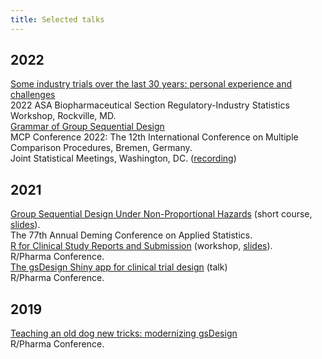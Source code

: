 ```yaml
---
title: Selected talks
---
```


<style>
ul { padding-inline-start: 0px; list-style-type: none; }
.article-content > ul > li { margin-bottom: 25px; }
</style>

## 2022

- [Some industry trials over the last 30 years: personal experience and challenges](/talks/industry-trials-30-years-biop/)
  - 2022 ASA Biopharmaceutical Section Regulatory-Industry Statistics Workshop, Rockville, MD.
- [Grammar of Group Sequential Design](/talks/grammar-of-gsd-bremen/)
  - MCP Conference 2022: The 12th International Conference on Multiple Comparison Procedures, Bremen, Germany.
  - Joint Statistical Meetings, Washington, DC. ([recording](https://youtu.be/8s6puf2OPeQ))

## 2021

- [Group Sequential Design Under Non-Proportional Hazards](https://keaven.github.io/gsd-deming/)
  (short course, [slides](https://keaven.github.io/gsd-deming/slides/)).
  - The 77th Annual Deming Conference on Applied Statistics.
- [R for Clinical Study Reports and Submission](https://r4csr.org/)
  (workshop, [slides](https://r4csr.org/slides/workshop-slides.html)).
  - R/Pharma Conference.
- [The gsDesign Shiny app for clinical trial design](https://rinpharma.com/publication/rinpharma_247/) (talk)
  - R/Pharma Conference.

## 2019

- [Teaching an old dog new tricks: modernizing gsDesign](https://rinpharma.com/publication/rinpharma_73/)
  - R/Pharma Conference.
